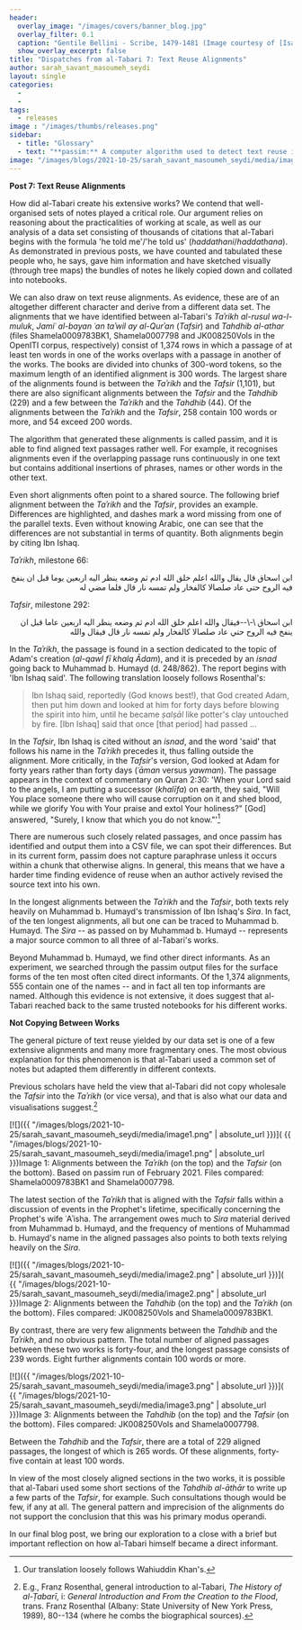```yaml
---
header:
  overlay_image: "/images/covers/banner_blog.jpg"
  overlay_filter: 0.1
  caption: "Gentile Bellini - Scribe, 1479-1481 (Image courtesy of [Isabella Stewart Gardner Museum](https://www.gardnermuseum.org/experience/collection/10755), Boston)" 
  show_overlay_excerpt: false 
title: "Dispatches from al-Tabari 7: Text Reuse Alignments"
author: sarah_savant_masoumeh_seydi
layout:	single
categories:
  - 
  - 
tags:
  - releases
image : "/images/thumbs/releases.png"
sidebar:
  - title: "Glossary"
  - text: "**passim:** A computer algorithm used to detect text reuse in the OpenITI Corpus.<br><br>"
image: "/images/blogs/2021-10-25/sarah_savant_masoumeh_seydi/media/image1.png"
---
```



**Post 7: Text Reuse Alignments**

How did al-Tabari create his extensive works? We contend that well-organised sets of notes played a critical role. Our argument relies on reasoning about the practicalities of working at scale, as well as our analysis of a data set consisting of thousands of citations that al-Tabari begins with the formula 'he told me'/'he told us' (*haddathani*/*haddathana*). As demonstrated in previous posts, we have counted and tabulated these people who, he says, gave him information and have sketched visually (through tree maps) the bundles of notes he likely copied down and collated into notebooks.

We can also draw on text reuse alignments. As evidence, these are of an altogether different character and derive from a different data set. The alignments that we have identified between al-Tabari's *Taʾrikh al-rusul wa-l-muluk*, *Jamiʿ al-bayan ʿan taʾwil ay al-Qurʾan* (*Tafsir*) and *Tahdhib al-athar* (files Shamela0009783BK1, Shamela0007798 and JK008250Vols in the OpenITI corpus, respectively) consist of 1,374 rows in which a passage of at least ten words in one of the works overlaps with a passage in another of the works. The books are divided into chunks of 300-word tokens, so the maximum length of an identified alignment is 300 words. The largest share of the alignments found is between the *Taʾrikh* and the *Tafsir* (1,101), but there are also significant alignments between the *Tafsir* and the *Tahdhib* (229) and a few between the *Taʾrikh* and the *Tahdhib* (44). Of the alignments between the *Taʾrikh* and the *Tafsir*, 258 contain 100 words or more, and 54 exceed 200 words.

The algorithm that generated these alignments is called passim, and it is able to find aligned text passages rather well. For example, it recognises alignments even if the overlapping passage runs continuously in one text but contains additional insertions of phrases, names or other words in the other text.

Even short alignments often point to a shared source. The following brief alignment between the *Taʾrikh* and the *Tafsir*, provides an example. Differences are highlighted, and dashes mark a word missing from one of the parallel texts. Even without knowing Arabic, one can see that the differences are not substantial in terms of quantity. Both alignments begin by citing Ibn Ishaq.

*Taʾrikh*, milestone 66:

<p dir = 'rtl' align = 'right'> ابن اسحاق قال يقال والله اعلم خلق الله ادم ثم وضعه ينظر اليه اربعين يوما قبل ان ينفخ فيه الروح حتى عاد صلصالا كالفخار ولم تمسه نار قال فلما مضي له </p>

*Tafsir*, milestone 292:

<p dir = 'rtl' align = 'right'> ابن اسحاق \-\--فيقال والله اعلم خلق الله ادم ثم وضعه ينظر اليه اربعين عاما قبل ان ينفخ فيه الروح حتي عاد صلصالا كالفخار ولم تمسه نار قال فيقال والله </p>

In the *Taʾrikh*, the passage is found in a section dedicated to the topic of Adam's creation (*al-qawl fī khalq Ādam*), and it is preceded by an *isnad* going back to Muhammad b. Humayd (d. 248/862). The report begins with 'Ibn Ishaq said'. The following translation loosely follows Rosenthal's:

> Ibn Ishaq said, reportedly (God knows best!), that God created Adam, then put him down and looked at him for forty days before blowing the spirit into him, until he became *ṣalṣāl* like potter's clay untouched by fire. \[Ibn Ishaq\] said that once \[that period\] had passed ...

In the *Tafsir*, Ibn Ishaq is cited without an *isnad*, and the word 'said' that follows his name in the *Taʾrikh* precedes it, thus falling outside the alignment. More critically, in the *Tafsir*'s version, God looked at Adam for forty years rather than forty days (*ʿāman* versus *yawman*). The passage appears in the context of commentary on Quran 2:30: 'When your Lord said to the angels, I am putting a successor (*khalīfa*) on earth, they said, "Will You place someone there who will cause corruption on it and shed blood, while we glorify You with Your praise and extol Your holiness?" \[God\] answered, "Surely, I know that which you do not know."'[^1]

There are numerous such closely related passages, and once passim has identified and output them into a CSV file, we can spot their differences. But in its current form, passim does not capture paraphrase unless it occurs within a chunk that otherwise aligns. In general, this means that we have a harder time finding evidence of reuse when an author actively revised the source text into his own.

In the longest alignments between the *Taʾrikh* and the *Tafsir*, both texts rely heavily on Muhammad b. Humayd's transmission of Ibn Ishaq's *Sira*. In fact, of the ten longest alignments, all but one can be traced to Muhammad b. Humayd. The *Sira* -- as passed on by Muhammad b. Humayd -- represents a major source common to all three of al-Tabari's works.

Beyond Muhammad b. Humayd, we find other direct informants. As an experiment, we searched through the passim output files for the surface forms of the ten most often cited direct informants. Of the 1,374 alignments, 555 contain one of the names -- and in fact all ten top informants are named. Although this evidence is not extensive, it does suggest that al-Tabari reached back to the same trusted notebooks for his different works.

**Not Copying Between Works**

The general picture of text reuse yielded by our data set is one of a few extensive alignments and many more fragmentary ones. The most obvious explanation for this phenomenon is that al-Tabari used a common set of notes but adapted them differently in different contexts.

Previous scholars have held the view that al-Tabari did not copy wholesale the *Tafsir* into the *Taʾrikh* (or vice versa), and that is also what our data and visualisations suggest.[^2]

[![]({{ "/images/blogs/2021-10-25/sarah_savant_masoumeh_seydi/media/image1.png" | absolute_url }})]( {{ "/images/blogs/2021-10-25/sarah_savant_masoumeh_seydi/media/image1.png" | absolute_url }})Image 1: Alignments between the *Taʾrikh* (on the top) and the *Tafsir* (on the bottom). Based on passim run of February 2021. Files compared: Shamela0009783BK1 and Shamela0007798.

The latest section of the *Taʾrikh* that is aligned with the *Tafsir* falls within a discussion of events in the Prophet's lifetime, specifically concerning the Prophet's wife ʿAʾisha. The arrangement owes much to *Sira* material derived from Muhammad b. Humayd, and the frequency of mentions of Muhammad b. Humayd's name in the aligned passages also points to both texts relying heavily on the *Sira*.

[![]({{ "/images/blogs/2021-10-25/sarah_savant_masoumeh_seydi/media/image2.png" | absolute_url }})]( {{ "/images/blogs/2021-10-25/sarah_savant_masoumeh_seydi/media/image2.png" | absolute_url }})Image 2: Alignments between the *Tahdhib* (on the top) and the *Taʾrikh* (on the bottom). Files compared: JK008250Vols and Shamela0009783BK1.

By contrast, there are very few alignments between the *Tahdhib* and the *Taʾrikh*, and no obvious pattern. The total number of aligned passages between these two works is forty-four, and the longest passage consists of 239 words. Eight further alignments contain 100 words or more.

[![]({{ "/images/blogs/2021-10-25/sarah_savant_masoumeh_seydi/media/image3.png" | absolute_url }})]( {{ "/images/blogs/2021-10-25/sarah_savant_masoumeh_seydi/media/image3.png" | absolute_url }})Image 3: Alignments between the *Tahdhib* (on the top) and the *Tafsir* (on the bottom). Files compared: JK008250Vols and Shamela0007798.

Between the *Tahdhib* and the *Tafsir*, there are a total of 229 aligned passages, the longest of which is 265 words. Of these alignments, forty-five contain at least 100 words.

In view of the most closely aligned sections in the two works, it is possible that al-Tabari used some short sections of the *Tahdhib al-āthār* to write up a few parts of the *Tafsir*, for example. Such consultations though would be few, if any at all. The general pattern and imprecision of the alignments do not support the conclusion that this was his primary modus operandi.

In our final blog post, we bring our exploration to a close with a brief but important reflection on how al-Tabari himself became a direct informant.

[^1]: Our translation loosely follows Wahiuddin Khan's.

[^2]: E.g., Franz Rosenthal, general introduction to al-Tabari, *The History of al-Ṭabarī*, i: *General Introduction and From the Creation to the Flood*, trans. Franz Rosenthal (Albany: State University of New York Press, 1989), 80--134 (where he combs the biographical sources).
